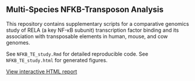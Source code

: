## Multi-Species NFKB-Transposon Analysis

This repository contains supplementary scripts for a comparative genomics study of RELA (a key NF-κB subunit) transcription factor binding and its association with transposable elements in human, mouse, and cow genomes.

See `NFKB_TE_study.Rmd` for detailed reproducible code.
See `NFKB_TE_study.html` for generated figures.

[View interactive HTML report](https://wilsonlabgroup.github.io/NFKB-Transposon-Analysis/)